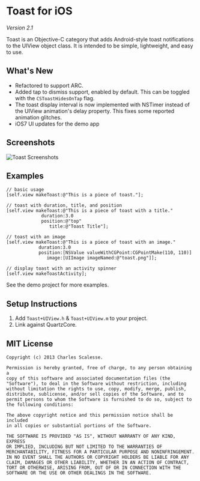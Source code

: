 Toast for iOS
=============
*Version 2.1*

Toast is an Objective-C category that adds Android-style toast notifications to the UIView object class. It is intended to be simple, lightweight, and easy to use.

What's New
---------
 - Refactored to support ARC.
 - Added tap to dismiss support, enabled by default. This can be toggled with the `CSToastHidesOnTap` flag.
 - The toast display interval is now implemented with NSTimer instead of the UIView animation's delay property. This fixes some reported animation glitches.
 - iOS7 UI updates for the demo app

Screenshots
---------
![Toast Screenshots](http://i.imgur.com/oM28l.png)

Examples
---------
    // basic usage
    [self.view makeToast:@"This is a piece of toast."];

    // toast with duration, title, and position
    [self.view makeToast:@"This is a piece of toast with a title." 
                 duration:3.0
                 position:@"top"
                    title:@"Toast Title"];
            
    // toast with an image
    [self.view makeToast:@"This is a piece of toast with an image." 
                duration:3.0
                position:[NSValue valueWithCGPoint:CGPointMake(110, 110)]
                   image:[UIImage imageNamed:@"toast.png"]];
                
    // display toast with an activity spinner
    [self.view makeToastActivity];
    
See the demo project for more examples.


Setup Instructions
------------------
1. Add `Toast+UIView.h` & `Toast+UIView.m` to your project.
2. Link against QuartzCore.


MIT License
-----------
    Copyright (c) 2013 Charles Scalesse.

    Permission is hereby granted, free of charge, to any person obtaining a
    copy of this software and associated documentation files (the
    "Software"), to deal in the Software without restriction, including
    without limitation the rights to use, copy, modify, merge, publish,
    distribute, sublicense, and/or sell copies of the Software, and to
    permit persons to whom the Software is furnished to do so, subject to
    the following conditions:

    The above copyright notice and this permission notice shall be included
    in all copies or substantial portions of the Software.

    THE SOFTWARE IS PROVIDED "AS IS", WITHOUT WARRANTY OF ANY KIND, EXPRESS
    OR IMPLIED, INCLUDING BUT NOT LIMITED TO THE WARRANTIES OF
    MERCHANTABILITY, FITNESS FOR A PARTICULAR PURPOSE AND NONINFRINGEMENT.
    IN NO EVENT SHALL THE AUTHORS OR COPYRIGHT HOLDERS BE LIABLE FOR ANY
    CLAIM, DAMAGES OR OTHER LIABILITY, WHETHER IN AN ACTION OF CONTRACT,
    TORT OR OTHERWISE, ARISING FROM, OUT OF OR IN CONNECTION WITH THE
    SOFTWARE OR THE USE OR OTHER DEALINGS IN THE SOFTWARE.